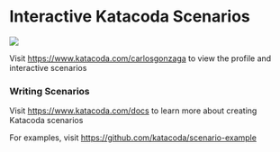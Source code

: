 # Interactive Katacoda Scenarios

[![](http://shields.katacoda.com/katacoda/carlosgonzaga/count.svg)](https://www.katacoda.com/carlosgonzaga "Get your profile on Katacoda.com")

Visit https://www.katacoda.com/carlosgonzaga to view the profile and interactive scenarios

### Writing Scenarios
Visit https://www.katacoda.com/docs to learn more about creating Katacoda scenarios

For examples, visit https://github.com/katacoda/scenario-example
